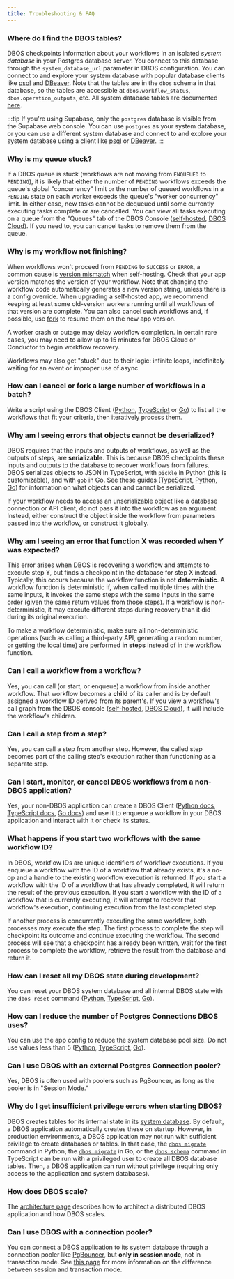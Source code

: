```yaml
---
title: Troubleshooting & FAQ
---
```


### Where do I find the DBOS tables?

DBOS checkpoints information about your workflows in an isolated _system database_ in your Postgres database server.
You connect to this database through the `system_database_url` parameter in DBOS configuration.
You can connect to and explore your system database with popular database clients like [psql](https://www.postgresql.org/docs/current/app-psql.html) and [DBeaver](https://dbeaver.io/).
Note that the tables are in the `dbos` schema in that database, so the tables are accessible at `dbos.workflow_status`, `dbos.operation_outputs`, etc.
All system database tables are documented [here](./explanations/system-tables.md).

:::tip
If you're using Supabase, only the `postgres` database is visible from the Supabase web console.
You can use `postgres` as your system database, or you can use a different system database and connect to and explore your system database using a client like [psql](https://www.postgresql.org/docs/current/app-psql.html) or [DBeaver](https://dbeaver.io/).
:::

### Why is my queue stuck?

If a DBOS queue is stuck (workflows are not moving from `ENQUEUED` to `PENDING`), it is likely that either the number of `PENDING` workflows exceeds the queue's global "concurrency" limit or the number of queued workflows in a `PENDING` state on each worker exceeds the queue's "worker concurrency" limit. In either case, new tasks cannot be dequeued until some currently executing tasks complete or are cancelled. You can view all tasks executing on a queue from the "Queues" tab of the DBOS Console ([self-hosted](./production/self-hosting/workflow-management.md), [DBOS Cloud](./production/dbos-cloud/workflow-management.md)).
If you need to, you can cancel tasks to remove them from the queue.

### Why is my workflow not finishing?

When workflows won't proceed from `PENDING` to `SUCCESS` or `ERROR`, a common cause is [version mismatch](./architecture.md#application-and-workflow-versions) when self-hosting. Check that your app version matches the version of your workflow. Note that changing the workflow code automatically generates a new version string, unless there is a config override. When upgrading a self-hosted app, we recommend keeping at least some old-version workers running until all workflows of that version are complete. You can also cancel such workflows and, if possible, use [fork](./production/self-hosting/workflow-management.md#workflow-management) to resume them on the new app version. 

A worker crash or outage may delay workflow completion. In certain rare cases, you may need to allow up to 15 minutes for DBOS Cloud or Conductor to begin workflow recovery.

Workflows may also get "stuck" due to their logic: infinite loops, indefinitely waiting for an event or improper use of async.

### How can I cancel or fork a large number of workflows in a batch?

Write a script using the DBOS Client ([Python](./python/reference/client.md), [TypeScript](./typescript/reference/client.md) or [Go](./golang/reference/client.md)) to list all the workflows that fit your criteria, then iteratively process them.

### Why am I seeing errors that objects cannot be deserialized?

DBOS requires that the inputs and outputs of workflows, as well as the outputs of steps, are **serializable**.
This is because DBOS checkpoints these inputs and outputs to the database to recover workflows from failures.
DBOS serializes objects to JSON in TypeScript, with `pickle` in Python (this is customizable), and with `gob` in Go.
See these guides ([TypeScript](https://developer.mozilla.org/en-US/docs/Web/JavaScript/Reference/Global_Objects/JSON/stringify#description), [Python](https://docs.python.org/3/library/pickle.html#what-can-be-pickled-and-unpickled), [Go](https://pkg.go.dev/encoding/gob)) for information on what objects can and cannot be serialized.

If your workflow needs to access an unserializable object like a database connection or API client, do not pass it into the workflow as an argument.
Instead, either construct the object inside the workflow from parameters passed into the workflow, or construct it globally.

### Why am I seeing an error that function X was recorded when Y was expected?

This error arises when DBOS is recovering a workflow and attempts to execute step Y, but finds a checkpoint in the database for step X instead.
Typically, this occurs because the workflow function is not **deterministic**.
A workflow function is deterministic if, when called multiple times with the same inputs, it invokes the same steps with the same inputs in the same order (given the same return values from those steps).
If a workflow is non-deterministic, it may execute different steps during recovery than it did during its original execution.

To make a workflow deterministic, make sure all non-deterministic operations (such as calling a third-party API, generating a random number, or getting the local time) are performed **in steps** instead of in the workflow function.

### Can I call a workflow from a workflow?

Yes, you can call (or start, or enqueue) a workflow from inside another workflow.
That workflow becomes a **child** of its caller and is by default assigned a workflow ID derived from its parent's.
If you view a workflow's call graph from the DBOS console ([self-hosted](./production/self-hosting/workflow-management.md), [DBOS Cloud](./production/dbos-cloud/workflow-management.md)), it will include the workflow's children.

### Can I call a step from a step?

Yes, you can call a step from another step.
However, the called step becomes part of the calling step's execution rather than functioning as a separate step.

### Can I start, monitor, or cancel DBOS workflows from a non-DBOS application?

Yes, your non-DBOS application can create a DBOS Client ([Python docs](./python/reference/client.md), [TypeScript docs](./typescript/reference/client.md), [Go docs](./golang/reference/client.md)) and use it to enqueue a workflow in your DBOS application and interact with it or check its status.

### What happens if you start two workflows with the same workflow ID?

In DBOS, workflow IDs are unique identifiers of workflow executions.
If you enqueue a workflow with the ID of a workflow that already exists, it's a no-op and a handle to the existing workflow execution is returned.
If you start a workflow with the ID of a workflow that has already completed, it will return the result of the previous execution.
If you start a workflow with the ID of a workflow that is currently executing, it will attempt to recover that workflow's execution, continuing execution from the last completed step.

If another process is concurrently executing the same workflow, both processes may execute the step.
The first process to complete the step will checkpoint its outcome and continue executing the workflow. The second process will see that a checkpoint has already been written, wait for the first process to complete the workflow, retrieve the result from the database and return it.

### How can I reset all my DBOS state during development?

You can reset your DBOS system database and all internal DBOS state with the `dbos reset` command ([Python](./python/reference/cli.md#dbos-reset), [TypeScript](./typescript/reference/cli.md#npx-dbos-reset), [Go](./golang/reference/cli.md)).

### How can I reduce the number of Postgres Connections DBOS uses?

You can use the app config to reduce the system database pool size. Do not use values less than 5 ([Python](./python/reference/configuration.md), [TypeScript](./typescript/reference/client.md), [Go](./golang/reference/dbos-context.md)).

### Can I use DBOS with an external Postgres Connection pooler?

Yes, DBOS is often used with poolers such as PgBouncer, as long as the pooler is in "Session Mode."

### Why do I get insufficient privilege errors when starting DBOS?

DBOS creates tables for its internal state in its [system database](./explanations/system-tables.md).
By default, a DBOS application automatically creates these on startup.
However, in production environments, a DBOS application may not run with sufficient privilege to create databases or tables.
In that case, the [`dbos migrate`](./python/reference/cli.md#dbos-migrate) command in Python, the [`dbos migrate`](./golang/reference/cli.md) in Go, or the [`dbos schema`](./typescript/reference/cli.md#npx-dbos-schema) command in TypeScript can be run with a privileged user to create all DBOS database tables.
Then, a DBOS application can run without privilege (requiring only access to the application and system databases).

### How does DBOS scale?

The [architecture page](./architecture.md) describes how to architect a distributed DBOS application and how DBOS scales.

### Can I use DBOS with a connection pooler?

You can connect a DBOS application to its system database through a connection pooler like [PgBouncer](https://www.pgbouncer.org/), but **only in session mode**, not in transaction mode. See [this page](https://www.pgbouncer.org/features.html) for more information on the difference between session and transaction mode.